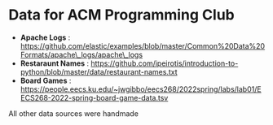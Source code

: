 # Data for ACM Programming Club
- **Apache Logs** : https://github.com/elastic/examples/blob/master/Common%20Data%20Formats/apache\_logs/apache\_logs
- **Restaraunt Names** : https://github.com/ipeirotis/introduction-to-python/blob/master/data/restaurant-names.txt
- **Board Games** : https://people.eecs.ku.edu/~jwgibbo/eecs268/2022spring/labs/lab01/EECS268-2022-spring-board-game-data.tsv

All other data sources were handmade
